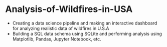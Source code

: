 # Analysis-of-Wildfires-in-USA

- Creating a data science pipeline and making an interactive dashboard for analyzing realistic data of wildfires in U.S.A
- Building a SQL data schema using SQLite and performing analysis using Matplotlib, Pandas, Jupyter Notebook, etc.
